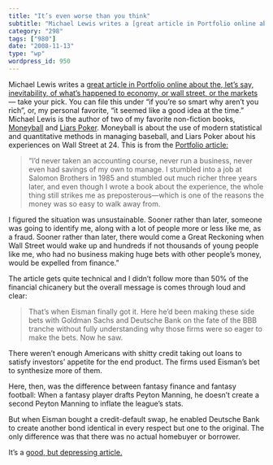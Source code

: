 ```yaml
---
title: "It’s even worse than you think"
subtitle: "Michael Lewis writes a [great article in Portfolio online about the, let’s say, inevitability, of wh..."
category: "298"
tags: ["980"]
date: "2008-11-13"
type: "wp"
wordpress_id: 950
---
```

Michael Lewis writes a [great article in Portfolio online about the, let’s say, inevitability, of what’s happened to economy, or wall street, or the markets](http://www.portfolio.com/news-markets/national-news/portfolio/2008/11/11/The-End-of-Wall-Streets-Boom) — take your pick. You can file this under “if you’re so smart why aren’t you rich”, or, my personal favorite, “it seemed like a good idea at the time.”
Michael Lewis is the author of two of my favorite non-fiction books, [Moneyball](http://www.amazon.com/Moneyball-Art-Winning-Unfair-Game/dp/0393057658) and [Liars Poker](http://www.amazon.com/Liars-Poker-Rising-Through-Wreckage/dp/0140143459/ref=sr_1_1?ie=UTF8&s=books&qid=1226603367&sr=1-1). Moneyball is about the use of modern statistical and quantitative methods in managing baseball, and Liars Poker about his experiences on Wall Street at 24. This is from the [Portfolio article:](http://www.portfolio.com/news-markets/national-news/portfolio/2008/11/11/The-End-of-Wall-Streets-Boom)

> “I’d never taken an accounting course, never run a business, never even had savings of my own to manage. I stumbled into a job at Salomon Brothers in 1985 and stumbled out much richer three years later, and even though I wrote a book about the experience, the whole thing still strikes me as preposterous—which is one of the reasons the money was so easy to walk away from.

I figured the situation was unsustainable. Sooner rather than later, someone was going to identify me, along with a lot of people more or less like me, as a fraud. Sooner rather than later, there would come a Great Reckoning when Wall Street would wake up and hundreds if not thousands of young people like me, who had no business making huge bets with other people’s money, would be expelled from finance.”

The article gets quite technical and I didn’t follow more than 50% of the financial chicanery but the overall message is comes through loud and clear:

> That’s when Eisman finally got it. Here he’d been making these side bets with Goldman Sachs and Deutsche Bank on the fate of the BBB tranche without fully understanding why those firms were so eager to make the bets. Now he saw.

There weren’t enough Americans with shitty credit taking out loans to satisfy investors’ appetite for the end product. The firms used Eisman’s bet to synthesize more of them.

Here, then, was the difference between fantasy finance and fantasy football: When a fantasy player drafts Peyton Manning, he doesn’t create a second Peyton Manning to inflate the league’s stats.

But when Eisman bought a credit-default swap, he enabled Deutsche Bank to create another bond identical in every respect but one to the original. The only difference was that there was no actual homebuyer or borrower.

It’s a [good, but depressing article.](http://www.portfolio.com/news-markets/national-news/portfolio/2008/11/11/The-End-of-Wall-Streets-Boom)